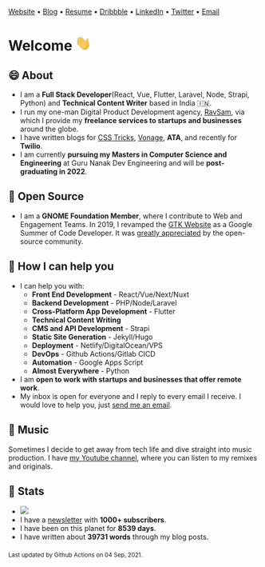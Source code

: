 [Website](https://www.ravgeet.in) &bull;
[Blog](https://www.ravgeet.in/blog/) &bull;
[Resume](https://www.ravgeet.in/resume/) &bull;
[Dribbble](https://www.dribbble.com/ravgeetdhillon) &bull;
[LinkedIn](https://www.linkedin.com/in/ravgeetdhillon) &bull;
[Twitter](https://www.twitter.com/ravgeetdhillon) &bull;
[Email](mailto:ravgeetdhillon@gmail.com)

# Welcome <img src="assets/wave.gif" width="32px">

## 😄 About

- I am a **Full Stack Developer**(React, Vue, Flutter, Laravel, Node, Strapi, Python) and **Technical Content Writer** based in India 🇮🇳.
- I run my one-man Digital Product Development agency, [RavSam](https://www.ravsam.in), via which I provide my **freelance services to startups and businesses** around the globe.
- I have written blogs for [CSS Tricks](https://css-tricks.com/author/ravgeetdhillon/), [Vonage](https://learn.vonage.com/authors/ravgeet-dhillon/), **ATA**, and recently for **Twilio**.
- I am currently **pursuing my Masters in Computer Science and Engineering** at Guru Nanak Dev Engineering and will be **post-graduating in 2022**.

## 🙏 Open Source

- I am a **GNOME Foundation Member**, where I contribute to Web and Engagement Teams. In 2019, I revamped the [GTK Website](https://www.gtk.org/) as a Google Summer of Code Developer. It was [greatly appreciated](https://twitter.com/GTKtoolkit/status/1230167481228107776) by the open-source community.

## 🤝 How I can help you

- I can help you with:
  - **Front End Development** - React/Vue/Next/Nuxt
  - **Backend Development** - PHP/Node/Laravel
  - **Cross-Platform App Development** - Flutter
  - **Technical Content Writing**
  - **CMS and API Development** - Strapi
  - **Static Site Generation** - Jekyll/Hugo
  - **Deployment** - Netlify/DigitalOcean/VPS
  - **DevOps** - Github Actions/Gitlab CICD
  - **Automation** - Google Apps Script
  - **Almost Everywhere** - Python
- I am **open to work with startups and businesses that offer remote work**.
- My inbox is open for everyone and I reply to every email I receive. I would love to help you, just [send me an email](mailto:ravgeetdhillon@gmail.com).

## 🎹 Music

Sometimes I decide to get away from tech life and dive straight into music production. I have [my Youtube channel](https://youtube.com/ravdmusic), where you can listen to my remixes and originals.

## 🎯 Stats

- ![](https://komarev.com/ghpvc/?username=ravgeetdhillon)
- I have a [newsletter](https://www.ravsam.in/newsletter/) with **1000+ subscribers**.
- I have been on this planet for **8539 days**.
- I have written about **39731 words** through my blog posts.

<sub>Last updated by Github Actions on 04 Sep, 2021.</sub>
